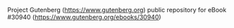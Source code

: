 Project Gutenberg (https://www.gutenberg.org) public repository for eBook #30940 (https://www.gutenberg.org/ebooks/30940)
